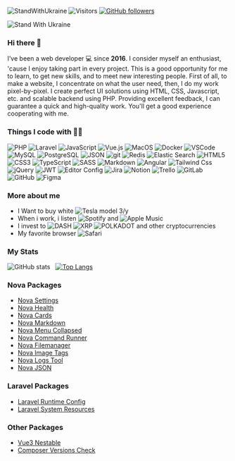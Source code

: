![StandWithUkraine](https://raw.githubusercontent.com/stepanenko3/StandWithUkraine/main/badges/StandWithUkraine.svg)
![Visitors](https://visitor-badge.glitch.me/badge?page_id=stepanenko3)
[![GitHub followers](https://img.shields.io/github/followers/stepanenko3?label=follow&style=social)](https://github.com/stepanenko3)

![Stand With Ukraine](https://raw.githubusercontent.com/stepanenko3/StandWithUkraine/main/banner2-direct.svg)

### Hi there 👋

I’ve been a web developer 💻 since **2016**. I consider myself an enthusiast, 'cause I enjoy taking part in every project. This is a good opportunity for me to learn, to get new skills, and to meet new interesting people. First of all, to make a website, I concentrate on what the user need, then, I do my work pixel-by-pixel. I create perfect UI solutions using HTML, CSS, Javascript, etc. and scalable backend using PHP. Providing excellent feedback, I can guarantee a quick and high-quality work. You'll get a good experience cooperating with me.

### Things I code with :man_technologist:
<p>
    <img alt="PHP" src="https://img.shields.io/badge/-PHP-777BB4?style=flat&logo=php&logoColor=white" />
    <img alt="Laravel" src="https://img.shields.io/badge/-Laravel-FF2D20?style=flat&logo=laravel&logoColor=white" />
    <img alt="JavaScript" src="https://img.shields.io/badge/-JavaScript-F7DF1E?style=flat&logo=javascript&logoColor=black" />
    <img alt="Vue.js" src="https://img.shields.io/badge/-Vue.js-4FC08D?style=flat&logo=vue.js&logoColor=white" />
    <img alt="MacOS" src="https://img.shields.io/badge/-mac%20os-000000?style=flat&logo=apple&logoColor=white" />
    <img alt="Docker" src="https://img.shields.io/badge/-Docker-46a2f1?style=flat&logo=docker&logoColor=white" />
    <img alt="VSCode" src="https://img.shields.io/badge/-Visual_Studio_Code-0078D4?style=flat&logo=visual-studio-code&logoColor=white" />
    <img alt="MySQL" src="https://img.shields.io/badge/-MySQL-4479A1?style=flat&logo=mysql&logoColor=white" />
    <img alt="PostgreSQL" src="https://img.shields.io/badge/-PostgreSQL-316192?style=flat&logo=postgresql&logoColor=white" />
    <img alt="JSON" src="https://img.shields.io/badge/-JSON-000000?style=flat&logo=json&logoColor=white" />
    <img alt="git" src="https://img.shields.io/badge/-Git-F05032?style=flat&logo=git&logoColor=white" />
    <img alt="Redis" src="https://img.shields.io/badge/-Redis-DC382D?style=flat&logo=redis&logoColor=white" />
    <img alt="Elastic Search" src="https://img.shields.io/badge/-Elastic_Search-005571?style=flat&logo=elasticsearch&logoColor=white" />
    <img alt="HTML5" src="https://img.shields.io/badge/-HTML5-E34F26?style=flat&logo=css3&logoColor=white" />
    <img alt="CSS3" src="https://img.shields.io/badge/-CSS3-1572B6?style=flat&logo=css3&logoColor=white" />
    <img alt="TypeScript" src="https://img.shields.io/badge/-TypeScript-007ACC?style=flat&logo=typescript&logoColor=white" />
    <img alt="SASS" src="https://img.shields.io/badge/-Sass-CC6699?style=flat&logo=sass&logoColor=white" />
    <img alt="Markdown" src="https://img.shields.io/badge/-Markdown-000000?style=flat&logo=markdown&logoColor=white" />
    <img alt="Angular" src="https://img.shields.io/badge/-Angular-E23237?style=flat&logo=angular&logoColor=white" />
    <img alt="Tailwind Css" src="https://img.shields.io/badge/-Tailwind_CSS-38B2AC?style=flat&logo=tailwindcss&logoColor=white" />
    <img alt="jQuery" src="https://img.shields.io/badge/-jQuery-0769AD?style=flat&logo=jquery&logoColor=white" />
    <img alt="JWT" src="https://img.shields.io/badge/-json%20web%20tokens-323330?style=flat&logo=json-web-tokens&logoColor=pink" />
    <img alt="Editor Config" src="https://img.shields.io/badge/-Editor%20Config-000000?style=flat&logo=editorconfig&logoColor=white" />
    <img alt="Jira" src="https://img.shields.io/badge/Jira-0052CC?style=flat&logo=Jira&logoColor=white" />
    <img alt="Notion" src="https://img.shields.io/badge/Notion-000000?style=flat&logo=notion&logoColor=white" />
    <img alt="Trello" src="https://img.shields.io/badge/Trello-0052CC?style=flat&logo=trello&logoColor=white" />
    <img alt="GitLab" src="https://img.shields.io/badge/GitLab-330F63?style=flat&logo=gitlab&logoColor=white" />
    <img alt="GitHub" src="https://img.shields.io/badge/GitHub-100000?style=flat&logo=github&logoColor=white" />
    <img alt="Figma" src="https://img.shields.io/badge/Figma-F24E1E?style=flat&logo=figma&logoColor=white" />
</p>

### More about me

- I Want to buy white <img alt="Tesla" src="https://aleen42.github.io/badges/src/tesla.svg" /> model 3/y
- When i work, i listen <img alt="Spotify" src="https://img.shields.io/badge/Spotify-1ED760?&style=flat&logo=spotify&logoColor=white" /> and <img alt="Apple Music" src="https://img.shields.io/badge/Apple_Music-F34E68?style=flat&logo=apple%20music&logoColor=white" />
- I invest to <img alt="DASH" src="https://img.shields.io/badge/DASH-008DE4?style=flat&logo=dash&logoColor=white" /> <img alt="XRP" src="https://img.shields.io/badge/XRP-black?style=flat&logo=xrp&logoColor=white" /> <img alt="POLKADOT" src="https://img.shields.io/badge/polkadot-E6007A?style=flat&logo=Polkadot&logoColor=000" /> and other cryptocurrencies
- My favorite browser <img alt="Safari" src="https://img.shields.io/badge/Safari-000000?style=flat&logo=Safari&logoColor=white" />

<!--
**stepanenko3/stepanenko3** is a ✨ _special_ ✨ repository because its `README.md` (this file) appears on your GitHub profile.

Here are some ideas to get you started:

- 🔭 I’m currently working on ...
- 🌱 I’m currently learning ...
- 👯 I’m looking to collaborate on ...
- 🤔 I’m looking for help with ...
- 💬 Ask me about ...
- 📫 How to reach me: ...
- 😄 Pronouns: ...
- ⚡ Fun fact: ...
-->

### My Stats

![GitHub stats](https://github-readme-stats.vercel.app/api?username=stepanenko3&count_private=true&show_icons=true&theme=dark)&nbsp;&nbsp;&nbsp;[![Top Langs](https://github-readme-stats.vercel.app/api/top-langs/?username=stepanenko3&layout=compact&theme=dark)](https://github.com/maloun96/github-readme-stats)

### Nova Packages

- [Nova Settings](https://github.com/stepanenko3/nova-settings.git)
- [Nova Health](https://github.com/stepanenko3/nova-health)
- [Nova Cards](https://github.com/stepanenko3/nova-cards)
- [Nova Markdown](https://github.com/stepanenko3/nova-markdown)
- [Nova Menu Collapsed](https://github.com/stepanenko3/nova-menu-collapsed)
- [Nova Command Runner](https://github.com/stepanenko3/nova-command-runner)
- [Nova Filemanager](https://github.com/stepanenko3/nova-filemanager)
- [Nova Image Tags](https://github.com/stepanenko3/nova-image-tags)
- [Nova Logs Tool](https://github.com/stepanenko3/nova-logs-tool)
- [Nova JSON](https://github.com/stepanenko3/nova-json)

### Laravel Packages
- [Laravel Runtime Config](https://github.com/stepanenko3/laravel-runtime-config.git)
- [Laravel System Resources](https://github.com/stepanenko3/laravel-system-resources)

### Other Packages
- [Vue3 Nestable](https://github.com/stepanenko3/vue3-nestable)
- [Composer Versions Check](https://github.com/stepanenko3/composer-versions-check)
